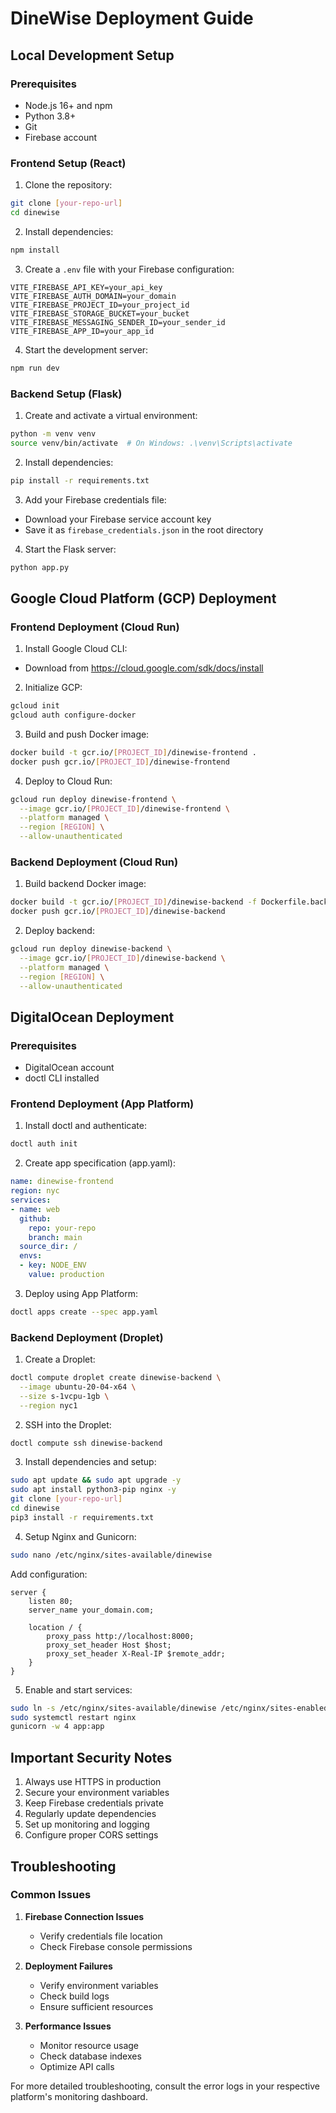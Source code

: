 # DineWise Deployment Guide

## Local Development Setup

### Prerequisites
- Node.js 16+ and npm
- Python 3.8+
- Git
- Firebase account

### Frontend Setup (React)
1. Clone the repository:
```bash
git clone [your-repo-url]
cd dinewise
```

2. Install dependencies:
```bash
npm install
```

3. Create a `.env` file with your Firebase configuration:
```
VITE_FIREBASE_API_KEY=your_api_key
VITE_FIREBASE_AUTH_DOMAIN=your_domain
VITE_FIREBASE_PROJECT_ID=your_project_id
VITE_FIREBASE_STORAGE_BUCKET=your_bucket
VITE_FIREBASE_MESSAGING_SENDER_ID=your_sender_id
VITE_FIREBASE_APP_ID=your_app_id
```

4. Start the development server:
```bash
npm run dev
```

### Backend Setup (Flask)
1. Create and activate a virtual environment:
```bash
python -m venv venv
source venv/bin/activate  # On Windows: .\venv\Scripts\activate
```

2. Install dependencies:
```bash
pip install -r requirements.txt
```

3. Add your Firebase credentials file:
- Download your Firebase service account key
- Save it as `firebase_credentials.json` in the root directory

4. Start the Flask server:
```bash
python app.py
```

## Google Cloud Platform (GCP) Deployment

### Frontend Deployment (Cloud Run)

1. Install Google Cloud CLI:
- Download from https://cloud.google.com/sdk/docs/install

2. Initialize GCP:
```bash
gcloud init
gcloud auth configure-docker
```

3. Build and push Docker image:
```bash
docker build -t gcr.io/[PROJECT_ID]/dinewise-frontend .
docker push gcr.io/[PROJECT_ID]/dinewise-frontend
```

4. Deploy to Cloud Run:
```bash
gcloud run deploy dinewise-frontend \
  --image gcr.io/[PROJECT_ID]/dinewise-frontend \
  --platform managed \
  --region [REGION] \
  --allow-unauthenticated
```

### Backend Deployment (Cloud Run)

1. Build backend Docker image:
```bash
docker build -t gcr.io/[PROJECT_ID]/dinewise-backend -f Dockerfile.backend .
docker push gcr.io/[PROJECT_ID]/dinewise-backend
```

2. Deploy backend:
```bash
gcloud run deploy dinewise-backend \
  --image gcr.io/[PROJECT_ID]/dinewise-backend \
  --platform managed \
  --region [REGION] \
  --allow-unauthenticated
```

## DigitalOcean Deployment

### Prerequisites
- DigitalOcean account
- doctl CLI installed

### Frontend Deployment (App Platform)

1. Install doctl and authenticate:
```bash
doctl auth init
```

2. Create app specification (app.yaml):
```yaml
name: dinewise-frontend
region: nyc
services:
- name: web
  github:
    repo: your-repo
    branch: main
  source_dir: /
  envs:
  - key: NODE_ENV
    value: production
```

3. Deploy using App Platform:
```bash
doctl apps create --spec app.yaml
```

### Backend Deployment (Droplet)

1. Create a Droplet:
```bash
doctl compute droplet create dinewise-backend \
  --image ubuntu-20-04-x64 \
  --size s-1vcpu-1gb \
  --region nyc1
```

2. SSH into the Droplet:
```bash
doctl compute ssh dinewise-backend
```

3. Install dependencies and setup:
```bash
sudo apt update && sudo apt upgrade -y
sudo apt install python3-pip nginx -y
git clone [your-repo-url]
cd dinewise
pip3 install -r requirements.txt
```

4. Setup Nginx and Gunicorn:
```bash
sudo nano /etc/nginx/sites-available/dinewise
```

Add configuration:
```nginx
server {
    listen 80;
    server_name your_domain.com;

    location / {
        proxy_pass http://localhost:8000;
        proxy_set_header Host $host;
        proxy_set_header X-Real-IP $remote_addr;
    }
}
```

5. Enable and start services:
```bash
sudo ln -s /etc/nginx/sites-available/dinewise /etc/nginx/sites-enabled
sudo systemctl restart nginx
gunicorn -w 4 app:app
```

## Important Security Notes

1. Always use HTTPS in production
2. Secure your environment variables
3. Keep Firebase credentials private
4. Regularly update dependencies
5. Set up monitoring and logging
6. Configure proper CORS settings

## Troubleshooting

### Common Issues

1. **Firebase Connection Issues**
   - Verify credentials file location
   - Check Firebase console permissions

2. **Deployment Failures**
   - Verify environment variables
   - Check build logs
   - Ensure sufficient resources

3. **Performance Issues**
   - Monitor resource usage
   - Check database indexes
   - Optimize API calls

For more detailed troubleshooting, consult the error logs in your respective platform's monitoring dashboard.
